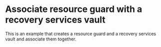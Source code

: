 # Associate resource guard with a recovery services vault

This is an example that creates a resource guard and a recovery services vault and associate them together.

